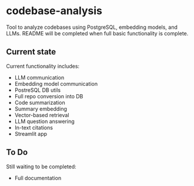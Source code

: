 # codebase-analysis
Tool to analyze codebases using PostgreSQL, embedding models, and LLMs. README will be completed when full basic functionality is complete.

## Current state

Current functionality includes:

- LLM communication
- Embedding model communication
- PostreSQL DB utils
- Full repo conversion into DB
- Code summarization
- Summary embedding
- Vector-based retrieval
- LLM question answering
- In-text citations
- Streamlit app

## To Do

Still waiting to be completed:

- Full documentation
